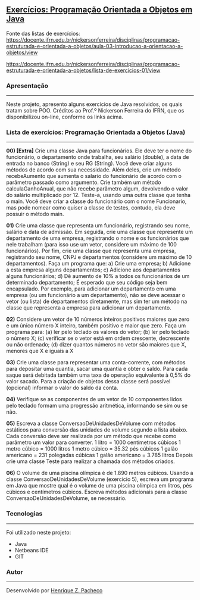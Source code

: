 ## [Exercícios: Programação Orientada a Objetos em Java](https://github.com/henrizampacheco/exercicios-programacao-orientada-a-objetos-java/tree/master/ExerciciosProgramacaoOrientadaAObjetosJava/src/com/henrizampacheco/java "Exercícios: Programação Orientada a Objetos em Java")

Fonte das listas de exercícios:
https://docente.ifrn.edu.br/nickersonferreira/disciplinas/programacao-estruturada-e-orientada-a-objetos/aula-03-introducao-a-orientacao-a-objetos/view

https://docente.ifrn.edu.br/nickersonferreira/disciplinas/programacao-estruturada-e-orientada-a-objetos/lista-de-exercicios-01/view

### Apresentação
------------
Neste projeto, apresento alguns exercícios de Java resolvidos, os quais tratam sobre POO. Créditos ao Prof.º Nickerson Ferreira do IFRN, que os disponibilizou on-line, conforme os links acima.

### Lista de exercícios: Programação Orientada a Objetos (Java)
------------

**00) [Extra]** Crie uma classe Java para funcionários. Ele deve ter o nome do funcionário, o departamento onde trabalha, seu salário (double), a data de entrada no banco (String) e seu RG (String).
Você deve criar alguns métodos de acordo com sua necessidade. Além deles, crie um método recebeAumento que aumenta o salario do funcionário de acordo com o parâmetro passado como argumento. Crie também um método calculaGanhoAnual, que não recebe parâmetro algum, devolvendo o valor do salário multiplicado por 12.
Teste-a, usando uma outra classe que tenha o main. Você deve criar a classe do funcionário com o nome Funcionario, mas pode nomear como quiser a classe de testes, contudo, ela deve possuir o método main.

**01)** Crie uma classe que representa um funcionário, registrando seu nome, salário e data de admissão. Em seguida, crie uma classe que represente um departamento de uma empresa, registrando o nome e os funcionários que nele trabalham (para isso use um vetor, considere um máximo de 100 funcionários). Por fim, crie uma classe que representa uma empresa, registrando seu nome, CNPJ e departamentos (considere um máximo de 10 departamentos). Faça um programa que:
a) Crie uma empresa;
b) Adicione a esta empresa alguns departamentos;
c) Adicione aos departamentos alguns funcionários;
d) Dê aumento de 10% a todos os funcionários de um determinado departamento;
É esperado que seu código seja bem encapsulado. Por exemplo, para adicionar um departamento em uma empresa (ou um funcionário a um departamento), não se deve acessar o vetor (ou lista) de departamentos diretamente, mas sim ter um método na classe que representa a empresa para adicionar um departamento.

**02)** Considere um vetor de 10 números inteiros positivos maiores que zero e um único número X inteiro, também positivo e maior que zero. Faça um programa para:
(a) ler pelo teclado os valores do vetor;
(b) ler pelo teclado o número X;
(c) verificar se o vetor está em ordem crescente, decrescente ou não ordenado;
(d) dizer quantos números no vetor são maiores que X, menores que X e iguais a X

**03)** Crie uma classe para representar uma conta-corrente, com métodos para depositar uma quantia, sacar uma quantia e obter o saldo. Para cada saque será debitada também uma taxa de operação equivalente à 0,5% do valor sacado. Para a criação de objetos dessa classe será possível (opcional) informar o valor do saldo da conta.

**04)** Verifique se as componentes de um vetor de 10 componentes lidos pelo teclado formam uma progressão aritmética, informando se sim ou se não.

**05)** Escreva a classe ConversaoDeUnidadesDeVolume com métodos estáticos para conversão das unidades de volume segundo a lista abaixo. Cada conversão deve ser realizada por um método que recebe como parâmetro um valor para converter.
1 litro = 1000 centímetros cúbicos
1 metro cúbico = 1000 litros
1 metro cúbico = 35.32 pés cúbicos
1 galão americano = 231 polegadas cúbicas
1 galão americano = 3.785 litros
Depois crie uma classe Teste para realizar a chamada dos métodos criados.

**06)** O volume de uma piscina olímpica é de 1.890 metros cúbicos. Usando a classe ConversaoDeUnidadesDeVolume (exercício 5), escreva um programa em Java que mostre qual é o volume de uma piscina olímpica em litros, pés cúbicos e centímetros cúbicos. Escreva métodos adicionais para a classe ConversaoDeUnidadesDeVolume, se necessário.

### Tecnologias
------------
Foi utilizado neste projeto:
- Java
- Netbeans IDE
- GIT

### Autor
------------
Desenvolvido por [Henrique Z. Pacheco](https://www.linkedin.com/in/henrizampacheco/ "Henrique Z. Pacheco")
